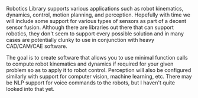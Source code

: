 Robotics Library supports various applications such as robot kinematics, dynamics, control, motion planning, and perception. Hopefully
with time we will include some support for various types of sensors as part of a decent sensor fusion. Although there are libraries
out there that can support robotics, they don't seem to support every possible solution and in many cases are potentially
clunky to use in conjunction with heavy CAD/CAM/CAE software.

The goal is to create software that allows you to use minimal function calls to compute robot kinematics and dynamics if required for
your given problem so as to apply it to robot control. Perception will also be configured similarly with support for computer vision,
machine learning, etc. There may be NLP support for voice commands to the robots, but I haven't quite looked into that yet.
